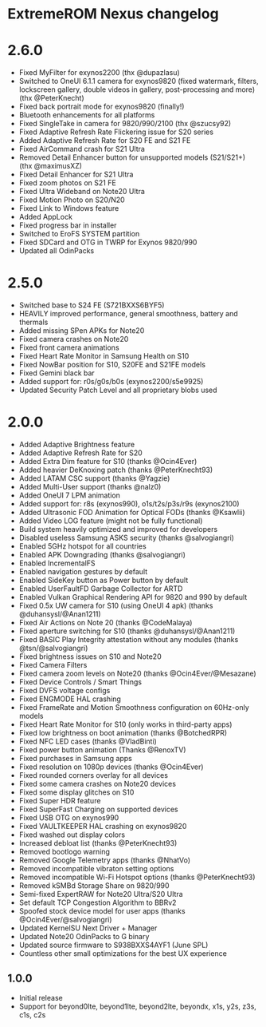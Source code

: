 # ExtremeROM Nexus changelog

# 2.6.0
- Fixed MyFilter for exynos2200 (thx @dupazlasu)
- Switched to OneUI 6.1.1 camera for exynos9820 (fixed watermark, filters, lockscreen gallery, double videos in gallery, post-processing and more) (thx @PeterKnecht)
- Fixed back portrait mode for exynos9820 (finally!)
- Bluetooth enhancements for all platforms
- Fixed SingleTake in camera for 9820/990/2100 (thx @szucsy92)
- Fixed Adaptive Refresh Rate Flickering issue for S20 series
- Added Adaptive Refresh Rate for S20 FE and S21 FE
- Fixed AirCommand crash for S21 Ultra
- Removed Detail Enhancer button for unsupported models (S21/S21+) (thx @maximusXZ)
- Fixed Detail Enhancer for S21 Ultra
- Fixed zoom photos on S21 FE
- Fixed Ultra Wideband on Note20 Ultra
- Fixed Motion Photo on S20/N20
- Fixed Link to Windows feature
- Added AppLock
- Fixed progress bar in installer
- Switched to EroFS SYSTEM partition
- Fixed SDCard and OTG in TWRP for Exynos 9820/990
- Updated all OdinPacks

# 2.5.0
- Switched base to S24 FE (S721BXXS6BYF5)
- HEAVILY improved performance, general smoothness, battery and thermals
- Added missing SPen APKs for Note20
- Fixed camera crashes on Note20
- Fixed front camera animations
- Fixed Heart Rate Monitor in Samsung Health on S10
- Fixed NowBar position for S10, S20FE and S21FE models
- Fixed Gemini black bar
- Added support for: r0s/g0s/b0s (exynos2200/s5e9925)
- Updated Security Patch Level and all proprietary blobs used

# 2.0.0
- Added Adaptive Brightness feature
- Added Adaptive Refresh Rate for S20
- Added Extra Dim feature for S10 (thanks @Ocin4Ever)
- Added heavier DeKnoxing patch (thanks @PeterKnecht93)
- Added LATAM CSC support (thanks @Yagzie)
- Added Multi-User support (thanks @nalz0)
- Added OneUI 7 LPM animation
- Added support for: r8s (exynos990), o1s/t2s/p3s/r9s (exynos2100)
- Added Ultrasonic FOD Animation for Optical FODs (thanks @Ksawlii)
- Added Video LOG feature (might not be fully functional)
- Build system heavily optimized and improved for developers
- Disabled useless Samsung ASKS security (thanks @salvogiangri)
- Enabled 5GHz hotspot for all countries
- Enabled APK Downgrading (thanks @salvogiangri)
- Enabled IncrementalFS
- Enabled navigation gestures by default
- Enabled SideKey button as Power button by default
- Enabled UserFaultFD Garbage Collector for ARTD
- Enabled Vulkan Graphical Rendering API for 9820 and 990 by default
- Fixed 0.5x UW camera for S10 (using OneUI 4 apk) (thanks @duhansysl/@Anan1211)
- Fixed Air Actions on Note 20 (thanks @CodeMalaya)
- Fixed aperture switching for S10 (thanks @duhansysl/@Anan1211)
- Fixed BASIC Play Integrity attestation without any modules (thanks @tsn/@salvogiangri)
- Fixed brightness issues on S10 and Note20
- Fixed Camera Filters
- Fixed camera zoom levels on Note20 (thanks @Ocin4Ever/@Mesazane)
- Fixed Device Controls / Smart Things
- Fixed DVFS voltage configs
- Fixed ENGMODE HAL crashing
- Fixed FrameRate and Motion Smoothness configuration on 60Hz-only models
- Fixed Heart Rate Monitor for S10 (only works in third-party apps)
- Fixed low brightness on boot animation (thanks @BotchedRPR)
- Fixed NFC LED cases (thanks @VladBinti)
- Fixed power button animation (Thanks @RenoxTV)
- Fixed purchases in Samsung apps
- Fixed resolution on 1080p devices (thanks @Ocin4Ever)
- Fixed rounded corners overlay for all devices
- Fixed some camera crashes on Note20 devices
- Fixed some display glitches on S10
- Fixed Super HDR feature
- Fixed SuperFast Charging on supported devices
- Fixed USB OTG on exynos990
- Fixed VAULTKEEPER HAL crashing on exynos9820
- Fixed washed out display colors
- Increased debloat list (thanks @PeterKnecht93)
- Removed bootlogo warning
- Removed Google Telemetry apps (thanks @NhatVo)
- Removed incompatible vibraton setting options
- Removed incompatible Wi-Fi Hotspot options (thanks @PeterKnecht93)
- Removed kSMBd Storage Share on 9820/990
- Semi-fixed ExpertRAW for Note20 Ultra/S20 Ultra
- Set default TCP Congestion Algorithm to BBRv2
- Spoofed stock device model for user apps (thanks @Ocin4Ever/@salvogiangri)
- Updated KernelSU Next Driver + Manager
- Updated Note20 OdinPacks to G binary
- Updated source firmware to S938BXXS4AYF1 (June SPL)
- Countless other small optimizations for the best UX experience

## 1.0.0
- Initial release
- Support for beyond0lte, beyond1lte, beyond2lte, beyondx, x1s, y2s, z3s, c1s, c2s
